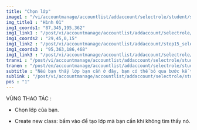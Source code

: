 ```yaml
---
title: "Chọn lớp"
image1 : "/vi/accountmanage/accountlist/addaccount/selectrole/student/selectclass/_2.png"
img_title1 : "Hình 01"
img1_coords1: "87,345,195,362"
img1_link1 : "/post/vi/accountmanage/accountlist/addaccount/selectrole/student/selectclass/step27_create_new_class/"
img1_coords2 : "29,45,0,15"
img1_link2 : "/post/vi/accountmanage/accountlist/addaccount/step15_select_role/"
img1_coords3 : "95,363,186,468"
img1_link3 : "/post/vi/accountmanage/accountlist/addaccount/selectrole/student/step28_infomation_student_1/"
tranvi : "/post/vi/accountmanage/accountlist/addaccount/selectrole/student/selectclass/step26_2_2/"
tranen : "/post/en/accountmanage/accountlist/addaccount/selectrole/student/selectclass/step26_2_2/"
subtitle : "Nếu bạn thấy lớp bạn cần ở đây, bạn có thể bỏ qua bước kế tiếp"
sublink : "/post/vi/accountmanage/accountlist/addaccount/selectrole/student/step28_infomation_student_1/"
pos : "1"
---
```

VÙNG THAO TÁC : 

- Chọn lớp của bạn.

- Create new class: bấm vào để tạo lớp mà bạn cần khi không tìm thấy nó.